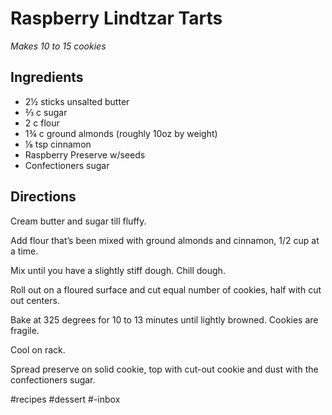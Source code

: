 # Raspberry Lindtzar Tarts
_Makes 10 to 15 cookies_

## Ingredients
* 2½ sticks unsalted butter
* ⅔ c sugar
* 2 c flour
* 1¾ c ground almonds (roughly 10oz by weight)
* ⅛ tsp cinnamon
* Raspberry Preserve w/seeds
* Confectioners sugar

## Directions
Cream butter and sugar till fluffy.

Add flour that’s been mixed with ground almonds and cinnamon, 1/2 cup at a time.

Mix until you have a slightly stiff dough.
Chill dough.

Roll out on a floured surface and cut equal number of cookies, half with cut out centers.

Bake at 325 degrees for 10 to 13 minutes until lightly browned.
Cookies are fragile.

Cool on rack.

Spread preserve on solid cookie, top with cut-out cookie and dust with the confectioners sugar.

#recipes #dessert #-inbox